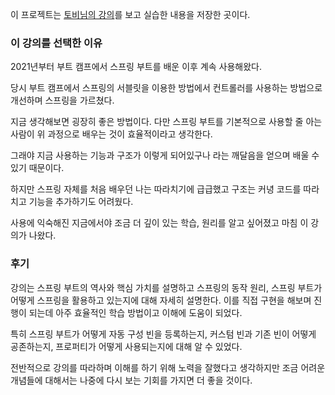 이 프로젝트는 [토비님의 강의](https://www.inflearn.com/course/토비-스프링부트-이해와원리)를 보고 실습한 내용을 저장한 곳이다.

### 이 강의를 선택한 이유

2021년부터 부트 캠프에서 스프링 부트를 배운 이후 계속 사용해왔다.

당시 부트 캠프에서 스프링의 서블릿을 이용한 방법에서 컨트롤러를 사용하는 방법으로 개선하며 스프링을 가르쳤다.

지금 생각해보면 굉장히 좋은 방법이다. 다만 스프링 부트를 기본적으로 사용할 줄 아는 사람이 위 과정으로 배우는 것이 효율적이라고 생각한다.

그래야 지금 사용하는 기능과 구조가 이렇게 되어있구나 라는 깨달음을 얻으며 배울 수 있기 때문이다.

하지만 스프링 자체를 처음 배우던 나는 따라치기에 급급했고 구조는 커녕 코드를 따라치고 기능을 추가하기도 어려웠다.

사용에 익숙해진 지금에서야 조금 더 깊이 있는 학습, 원리를 알고 싶어졌고 마침 이 강의가 나왔다.

### 후기 

강의는 스프링 부트의 역사와 핵심 가치를 설명하고 스프링의 동작 원리, 스프링 부트가 어떻게 스프링을 활용하고 있는지에 대해 자세히 설명한다. 이를 직접 구현을 해보며 진행이 되는데 아주 효율적인 학습 방법이고 이해에 도움이 되었다.

특히 스프링 부트가 어떻게 자동 구성 빈을 등록하는지, 커스텀 빈과 기존 빈이 어떻게 공존하는지, 프로퍼티가 어떻게 사용되는지에 대해 알 수 있었다.

전반적으로 강의를 따라하며 이해를 하기 위해 노력을 잘했다고 생각하지만 조금 어려운 개념들에 대해서는 나중에 다시 보는 기회를 가지면 더 좋을 것이다.
